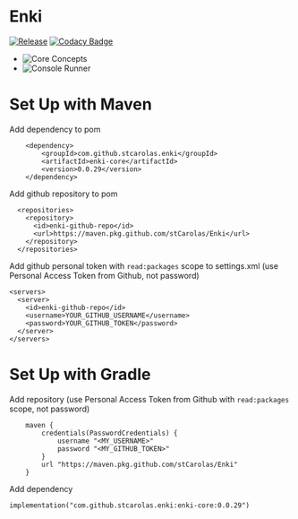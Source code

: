 # Enki

 [![Release](https://github.com/stCarolas/Enki/workflows/Release/badge.svg)](https://github.com/stCarolas/Enki/actions?query=workflow%3ARelease)
 [![Codacy Badge](https://api.codacy.com/project/badge/Grade/a631d4eeb0834e8f99035ce52c204acb)](https://app.codacy.com/manual/stcarolas/Enki?utm_source=github.com&utm_medium=referral&utm_content=stCarolas/Enki&utm_campaign=Badge_Grade_Dashboard)

- ![Core Concepts](https://github.com/stCarolas/Enki/tree/master/core)
- ![Console Runner](https://github.com/stCarolas/Enki/tree/master/tools/cli-runner)

# Set Up with Maven

Add dependency to pom
```
    <dependency>
        <groupId>com.github.stcarolas.enki</groupId>
        <artifactId>enki-core</artifactId>
        <version>0.0.29</version>
    </dependency>
```

Add github repository to pom
```
  <repositories>
    <repository>
      <id>enki-github-repo</id>
      <url>https://maven.pkg.github.com/stCarolas/Enki</url>
    </repository>
  </repositories>
```

Add github personal token with `read:packages` scope to settings.xml (use Personal Access Token from Github, not password)
```
<servers>
  <server>
    <id>enki-github-repo</id>
    <username>YOUR_GITHUB_USERNAME</username>
    <password>YOUR_GITHUB_TOKEN</password>
  </server>
</servers>
```

# Set Up with Gradle

Add repository (use Personal Access Token from Github with `read:packages` scope, not password)
```
    maven { 
        credentials(PasswordCredentials) {
            username "<MY_USERNAME>"
            password "<MY_GITHUB_TOKEN>"
        }
        url "https://maven.pkg.github.com/stCarolas/Enki" 
    }
```

Add dependency
```
implementation("com.github.stcarolas.enki:enki-core:0.0.29")
```

